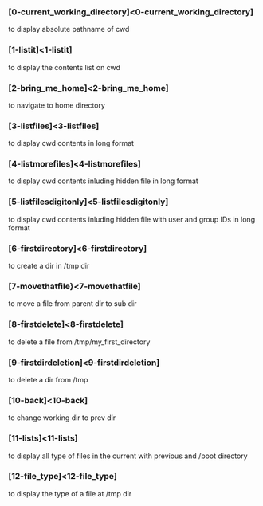 ### [0-current_working_directory]<0-current_working_directory]
to display absolute pathname of cwd

### [1-listit]<1-listit]
to display the contents list on cwd

### [2-bring_me_home]<2-bring_me_home]
to navigate to home directory

### [3-listfiles]<3-listfiles]
to display cwd contents in long format

### [4-listmorefiles]<4-listmorefiles]
to display cwd contents inluding hidden file in long format

### [5-listfilesdigitonly]<5-listfilesdigitonly]
to display cwd contents inluding hidden file with user and group IDs in long format

### [6-firstdirectory]<6-firstdirectory]
to create a dir in /tmp dir

### [7-movethatfile}<7-movethatfile]
to move a file from parent dir to sub dir

### [8-firstdelete]<8-firstdelete]
to delete a file from /tmp/my_first_directory

### [9-firstdirdeletion]<9-firstdirdeletion]
to delete a dir from /tmp

### [10-back]<10-back]
to change working dir to prev dir

### [11-lists]<11-lists]
to display all type of files in the current with previous and /boot directory

### [12-file_type]<12-file_type]
to display the type of a file at /tmp dir

